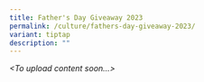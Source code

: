 ```yaml
---
title: Father's Day Giveaway 2023
permalink: /culture/fathers-day-giveaway-2023/
variant: tiptap
description: ""
---
```

<p><em>&lt;To upload content soon...&gt;</em></p>